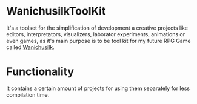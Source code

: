 # WanichusilkToolKit
It's a toolset for the simplification of development a creative projects like editors,
interpretators, visualizers, laborator experiments, animations or even games,
as it's main purpose is to be tool kit for my future RPG Game called [Wanichusilk](https://github.com/Ivan-Krul/Wanichusilk.git).

# Functionality
It contains a certain amount of projects for using them separately for less compilation time.

